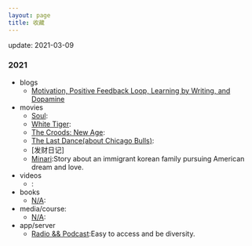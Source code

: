 ```yaml
---
layout: page
title: 收藏
---
```


update: 2021-03-09


### 2021

+ blogs
  - [Motivation, Positive Feedback Loop, Learning by Writing, and Dopamine](https://chuanwang.substack.com/p/motivation-positive-feedback-loop)
+ movies
  - [Soul]():
  - [White Tiger]():
  - [The Croods: New Age]():
  - [The Last Dance(about Chicago Bulls)]():
  - [发财日记]
  - [Minari]():Story about an immigrant korean family pursuing American dream and love.  
+ videos
  - []():
+ books
  - [N/A](): 
+ media/course:
  - [N/A]():
+ app/server
  - [Radio && Podcast](https://tunein.com/):Easy to access and be diversity.
<br />
<br />
